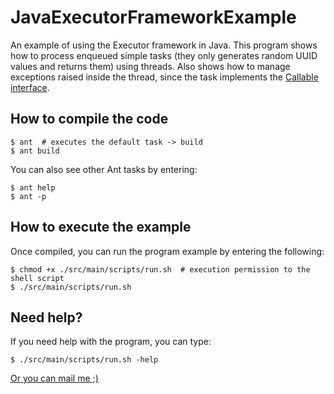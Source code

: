 JavaExecutorFrameworkExample
=============================

An example of using the Executor framework in Java. This program shows how to process enqueued simple tasks (they only generates random UUID values and returns them) using threads. Also shows how to manage exceptions raised inside the thread, since the task implements the [Callable interface](http://docs.oracle.com/javase/1.5.0/docs/api/java/util/concurrent/Callable.html).


How to compile the code
-----------------------

    $ ant  # executes the default task -> build
    $ ant build

You can also see other Ant tasks by entering:

    $ ant help
    $ ant -p


How to execute the example
--------------------------

Once compiled, you can run the program example by entering the following:

    $ chmod +x ./src/main/scripts/run.sh  # execution permission to the shell script
    $ ./src/main/scripts/run.sh


Need help?
----------

If you need help with the program, you can type:

    $ ./src/main/scripts/run.sh -help

[Or you can mail me ;)](mailto:ariel.gerardo.rios@gmail.com)
